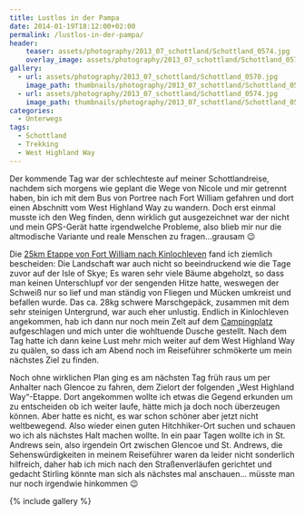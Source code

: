 ```yaml
---
title: Lustlos in der Pampa
date: 2014-01-19T18:12:00+02:00
permalink: /lustlos-in-der-pampa/
header:
    teaser: assets/photography/2013_07_schottland/Schottland_0574.jpg
    overlay_image: assets/photography/2013_07_schottland/Schottland_0574.jpg
gallery:
  - url: assets/photography/2013_07_schottland/Schottland_0570.jpg
    image_path: thumbnails/photography/2013_07_schottland/Schottland_0570.jpg
  - url: assets/photography/2013_07_schottland/Schottland_0574.jpg
    image_path: thumbnails/photography/2013_07_schottland/Schottland_0574.jpg
categories:
  - Unterwegs
tags:
  - Schottland
  - Trekking
  - West Highland Way
---
```


Der kommende Tag war der schlechteste auf meiner Schottlandreise, nachdem sich morgens wie geplant die Wege von Nicole und mir getrennt haben, 
bin ich mit dem Bus von Portree nach Fort William gefahren und dort einen Abschnitt vom West Highland Way zu wandern. 
Doch erst einmal musste ich den Weg finden, denn wirklich gut ausgezeichnet war der nicht und mein GPS-Gerät hatte irgendwelche Probleme, 
also blieb mir nur die altmodische Variante und reale Menschen zu fragen…grausam 😉

Die <a href="http://www.walkhighlands.co.uk/fortwilliam/kinlochleven-fort-william.shtml " target="_blank">25km Etappe von Fort William nach Kinlochleven</a> fand ich ziemlich bescheiden: Die Landschaft war auch nicht so beeindruckend wie die Tage zuvor auf der Isle of Skye; Es waren sehr viele Bäume abgeholzt, so dass man keinen Unterschlupf vor der sengenden Hitze hatte, weswegen der Schweiß nur so lief und man ständig von Fliegen und Mücken umkreist und befallen wurde. Das ca. 28kg schwere Marschgepäck, zusammen mit dem sehr steinigen Untergrund, war auch eher unlustig. Endlich in Kinlochleven angekommen, hab ich dann nur noch mein Zelt auf dem <a href="http://www.blackwaterhostel.co.uk/" target="_blank">Campingplatz</a> aufgeschlagen und mich unter die wohltuende Dusche gestellt. Nach dem Tag hatte ich dann keine Lust mehr mich weiter auf dem West Highland Way zu quälen, so dass ich am Abend noch im Reiseführer schmökerte um mein nächstes Ziel zu finden.

Noch ohne wirklichen Plan ging es am nächsten Tag früh raus um per Anhalter nach Glencoe zu fahren, 
dem Zielort der folgenden „West Highland Way“-Etappe. Dort angekommen wollte ich etwas die Gegend erkunden um zu entscheiden ob ich weiter laufe, 
hätte mich ja doch noch überzeugen können. Aber hatte es nicht, es war schon schöner aber jetzt nicht weltbewegend. 
Also wieder einen guten Hitchhiker-Ort suchen und schauen wo ich als nächstes Halt machen wollte. 
In ein paar Tagen wollte ich in St. Andrews sein, also irgendein Ort zwischen Glencoe und St. Andrews, 
die Sehenswürdigkeiten in meinem Reiseführer waren da leider nicht sonderlich hilfreich, 
daher hab ich mich nach den Straßenverläufen gerichtet und gedacht Stirling könnte man sich als nächstes mal anschauen…
müsste man nur noch irgendwie hinkommen 😉

{% include gallery %}